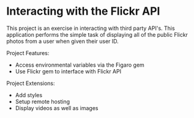# Interacting with the Flickr API

This project is an exercise in interacting with third party API's. This application performs the simple task of displaying all of the public Flickr photos from a user when given their user ID.

Project Features:
* Access environmental variables via the Figaro gem
* Use Flickr gem to interface with Flickr API

Project Extensions:
* Add styles
* Setup remote hosting
* Display videos as well as images

